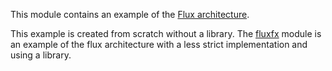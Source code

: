 This module contains an example of the [Flux architecture](https://facebook.github.io/flux/).

This example is created from scratch without a library. The [fluxfx](../fluxfx) module is an example
of the flux architecture with a less strict implementation and using a library.